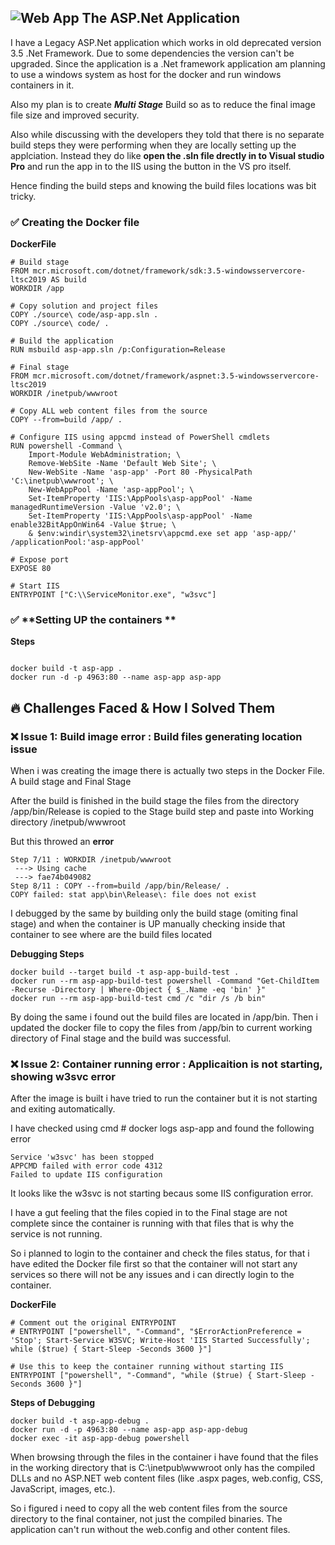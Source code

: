 ## ![Web App](https://img.shields.io/badge/Web%20App-0078D7?style=for-the-badge&logo=googlechrome&logoColor=white) **The ASP.Net Application**

I have a Legacy ASP.Net application which works in old deprecated version 3.5 .Net Framework.
Due to some dependencies the version can't be upgraded. Since the application is a .Net framework application am planning to use a windows system as host for the docker and run windows containers in it.

Also my plan is to create ***Multi Stage*** Build so as to reduce the final image file size and improved security.

Also while discussing with the developers they told that there is no separate build steps they were performing when they are locally setting up the applciation. Instead they do like **open the .sln file drectly in to Visual studio Pro** and run the app in to the IIS using the button in the VS pro itself.

Hence finding the build steps and knowing the build files locations was bit tricky.


### ✅ **Creating the Docker file**
**DockerFile**

````plaintext
# Build stage
FROM mcr.microsoft.com/dotnet/framework/sdk:3.5-windowsservercore-ltsc2019 AS build
WORKDIR /app

# Copy solution and project files
COPY ./source\ code/asp-app.sln .
COPY ./source\ code/ .

# Build the application
RUN msbuild asp-app.sln /p:Configuration=Release

# Final stage
FROM mcr.microsoft.com/dotnet/framework/aspnet:3.5-windowsservercore-ltsc2019
WORKDIR /inetpub/wwwroot

# Copy ALL web content files from the source
COPY --from=build /app/ .

# Configure IIS using appcmd instead of PowerShell cmdlets
RUN powershell -Command \
    Import-Module WebAdministration; \
    Remove-WebSite -Name 'Default Web Site'; \
    New-WebSite -Name 'asp-app' -Port 80 -PhysicalPath 'C:\inetpub\wwwroot'; \
    New-WebAppPool -Name 'asp-appPool'; \
    Set-ItemProperty 'IIS:\AppPools\asp-appPool' -Name managedRuntimeVersion -Value 'v2.0'; \
    Set-ItemProperty 'IIS:\AppPools\asp-appPool' -Name enable32BitAppOnWin64 -Value $true; \
    & $env:windir\system32\inetsrv\appcmd.exe set app 'asp-app/' /applicationPool:'asp-appPool'

# Expose port
EXPOSE 80

# Start IIS
ENTRYPOINT ["C:\\ServiceMonitor.exe", "w3svc"]
````

### ✅ **Setting UP the containers **

**Steps**
````Plaintext

docker build -t asp-app .
docker run -d -p 4963:80 --name asp-app asp-app

````

## 🔥 **Challenges Faced & How I Solved Them**

### ❌ Issue 1: Build image error : Build files generating location issue

When i was creating the image there is actually two steps in the Docker File. A build stage and Final Stage

After the build is finished in the build stage the files from the directory /app/bin/Release is copied to the Stage build step and paste into Working directory /inetpub/wwwroot

But this throwed an **error**

````plaintext
Step 7/11 : WORKDIR /inetpub/wwwroot
 ---> Using cache
 ---> fae74b049082
Step 8/11 : COPY --from=build /app/bin/Release/ .
COPY failed: stat app\bin\Release\: file does not exist

````

I debugged by the same by building only the build stage (omiting final stage) and when the container is UP manually checking inside that container to see where are the build files located

**Debugging Steps**
````
docker build --target build -t asp-app-build-test .
docker run --rm asp-app-build-test powershell -Command "Get-ChildItem -Recurse -Directory | Where-Object { $_.Name -eq 'bin' }"
docker run --rm asp-app-build-test cmd /c "dir /s /b bin"

````

By doing the same i found out the build files are located in /app/bin. Then i updated the docker file to copy the files from /app/bin to current working directory of Final stage and the build was successful.

### ❌ Issue 2: Container running error : Applicaition is not starting, showing w3svc error

After the image is built i have tried to run the container but it is not starting and exiting automatically.

I have checked using cmd # docker logs asp-app and found the following error

````
Service 'w3svc' has been stopped 
APPCMD failed with error code 4312
Failed to update IIS configuration

````

It looks like the w3svc is not starting becaus some IIS configuration error. 

I have a gut  feeling that the files copied in to the Final stage are not complete since the container is running with that files that is why the service is not running.

So i planned to login to the container and check the files status, for that i have edited the Docker file first so that the container will not start any services so there will not be any issues and i can directly login to the container.

**DockerFile**
````
# Comment out the original ENTRYPOINT
# ENTRYPOINT ["powershell", "-Command", "$ErrorActionPreference = 'Stop'; Start-Service W3SVC; Write-Host 'IIS Started Successfully'; while ($true) { Start-Sleep -Seconds 3600 }"]

# Use this to keep the container running without starting IIS
ENTRYPOINT ["powershell", "-Command", "while ($true) { Start-Sleep -Seconds 3600 }"]
````

**Steps of Debugging**
````
docker build -t asp-app-debug .
docker run -d -p 4963:80 --name asp-app asp-app-debug
docker exec -it asp-app-debug powershell

````
When browsing through the files in the container i have found that the files in the working directory that is C:\inetpub\wwwroot only has the compiled DLLs and no ASP.NET web content files (like .aspx pages, web.config, CSS, JavaScript, images, etc.).

So i figured i need to copy all the web content files from the source directory to the final container, not just the compiled binaries. The application can't run without the web.config and other content files.
